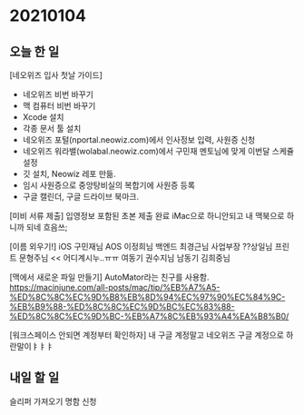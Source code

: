 # 20210104 
## 오늘 한 일
[네오위즈 입사 첫날 가이드]
 - 네오위즈 비번 바꾸기
 - 맥 컴퓨터 비번 바꾸기
 - Xcode 설치
 - 각종 문서 툴 설치
 - 네오위즈 포털(nportal.neowiz.com)에서 인사정보 입력, 사원증 신청
 - 네오위즈 워라밸(wolabal.neowiz.com)에서 구민재 멘토님에 맞게 이번달 스케쥴 설정
 - 깃 설치, Neowiz 레포 만듦.
 - 임시 사원증으로 중앙탕비실의 복합기에 사원증 등록
 - 구글 캘린더, 구글 드라이브 북마크.
 
[미비 서류 제출]
입영정보 포함된 초본 제출 완료
iMac으로 하니안되고 내 맥북으로 하니까 되네 흐음쓰;


[이름 외우기!]
iOS 구민재님
AOS 이정희님
백엔드 최경근님
사업부장 ??상일님
프린트 문형주님 << 어디계시누..ㅠㅠ
여동기 권수지님
남동기 김희중님


[맥에서 새로운 파일 만들기]
AutoMator라는 친구를 사용함.
https://macinjune.com/all-posts/mac/tip/%EB%A7%A5-%ED%8C%8C%EC%9D%B8%EB%8D%94%EC%97%90%EC%84%9C-%EB%B9%88-%ED%8C%8C%EC%9D%BC%EC%83%88-%ED%8C%8C%EC%9D%BC-%EB%A7%8C%EB%93%A4%EA%B8%B0/

[워크스페이스 안되면 계정부터 확인하자]
내 구글 계정말고 네오위즈 구글 계정으로 하란말이ㅑㅑㅑ


## 내일 할 일
슬리퍼 가져오기
명함 신청


